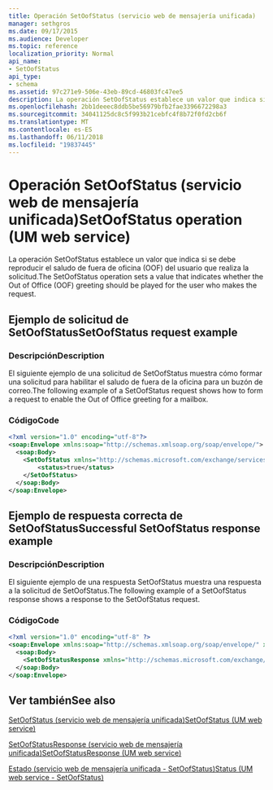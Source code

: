 ```yaml
---
title: Operación SetOofStatus (servicio web de mensajería unificada)
manager: sethgros
ms.date: 09/17/2015
ms.audience: Developer
ms.topic: reference
localization_priority: Normal
api_name:
- SetOofStatus
api_type:
- schema
ms.assetid: 97c271e9-506e-43eb-89cd-46803fc47ee5
description: La operación SetOofStatus establece un valor que indica si se debe reproducir el saludo de fuera de oficina (OOF) del usuario que realiza la solicitud.
ms.openlocfilehash: 2bb1deeec8ddb5be56979bfb2fae3396672298a3
ms.sourcegitcommit: 34041125dc8c5f993b21cebfc4f8b72f0fd2cb6f
ms.translationtype: MT
ms.contentlocale: es-ES
ms.lasthandoff: 06/11/2018
ms.locfileid: "19837445"
---
```

# <a name="setoofstatus-operation-um-web-service"></a><span data-ttu-id="5f670-103">Operación SetOofStatus (servicio web de mensajería unificada)</span><span class="sxs-lookup"><span data-stu-id="5f670-103">SetOofStatus operation (UM web service)</span></span>

<span data-ttu-id="5f670-104">La operación SetOofStatus establece un valor que indica si se debe reproducir el saludo de fuera de oficina (OOF) del usuario que realiza la solicitud.</span><span class="sxs-lookup"><span data-stu-id="5f670-104">The SetOofStatus operation sets a value that indicates whether the Out of Office (OOF) greeting should be played for the user who makes the request.</span></span>
  
## <a name="setoofstatus-request-example"></a><span data-ttu-id="5f670-105">Ejemplo de solicitud de SetOofStatus</span><span class="sxs-lookup"><span data-stu-id="5f670-105">SetOofStatus request example</span></span>

### <a name="description"></a><span data-ttu-id="5f670-106">Descripción</span><span class="sxs-lookup"><span data-stu-id="5f670-106">Description</span></span>

<span data-ttu-id="5f670-107">El siguiente ejemplo de una solicitud de SetOofStatus muestra cómo formar una solicitud para habilitar el saludo de fuera de la oficina para un buzón de correo.</span><span class="sxs-lookup"><span data-stu-id="5f670-107">The following example of a SetOofStatus request shows how to form a request to enable the Out of Office greeting for a mailbox.</span></span>
  
### <a name="code"></a><span data-ttu-id="5f670-108">Código</span><span class="sxs-lookup"><span data-stu-id="5f670-108">Code</span></span>

```XML
<?xml version="1.0" encoding="utf-8"?>
<soap:Envelope xmlns:soap="http://schemas.xmlsoap.org/soap/envelope/">
  <soap:Body>
    <SetOofStatus xmlns="http://schemas.microsoft.com/exchange/services/2006/messages">
        <status>true</status>
    </SetOofStatus>
  </soap:Body>
</soap:Envelope>
```

## <a name="successful-setoofstatus-response-example"></a><span data-ttu-id="5f670-109">Ejemplo de respuesta correcta de SetOofStatus</span><span class="sxs-lookup"><span data-stu-id="5f670-109">Successful SetOofStatus response example</span></span>

### <a name="description"></a><span data-ttu-id="5f670-110">Descripción</span><span class="sxs-lookup"><span data-stu-id="5f670-110">Description</span></span>

<span data-ttu-id="5f670-111">El siguiente ejemplo de una respuesta SetOofStatus muestra una respuesta a la solicitud de SetOofStatus.</span><span class="sxs-lookup"><span data-stu-id="5f670-111">The following example of a SetOofStatus response shows a response to the SetOofStatus request.</span></span>
  
### <a name="code"></a><span data-ttu-id="5f670-112">Código</span><span class="sxs-lookup"><span data-stu-id="5f670-112">Code</span></span>

```XML
<?xml version="1.0" encoding="utf-8" ?> 
<soap:Envelope xmlns:soap="http://schemas.xmlsoap.org/soap/envelope/" xmlns:xsi="http://www.w3.org/2001/XMLSchema-instance" xmlns:xsd="http://www.w3.org/2001/XMLSchema">
  <soap:Body>
    <SetOofStatusResponse xmlns="http://schemas.microsoft.com/exchange/services/2006/messages" /> 
  </soap:Body>
</soap:Envelope>
```

## <a name="see-also"></a><span data-ttu-id="5f670-113">Ver también</span><span class="sxs-lookup"><span data-stu-id="5f670-113">See also</span></span>



[<span data-ttu-id="5f670-114">SetOofStatus (servicio web de mensajería unificada)</span><span class="sxs-lookup"><span data-stu-id="5f670-114">SetOofStatus (UM web service)</span></span>](setoofstatus-um-web-service.md)
  
[<span data-ttu-id="5f670-115">SetOofStatusResponse (servicio web de mensajería unificada)</span><span class="sxs-lookup"><span data-stu-id="5f670-115">SetOofStatusResponse (UM web service)</span></span>](setoofstatusresponse-um-web-service.md)
  
[<span data-ttu-id="5f670-116">Estado (servicio web de mensajería unificada - SetOofStatus)</span><span class="sxs-lookup"><span data-stu-id="5f670-116">Status (UM web service - SetOofStatus)</span></span>](status-um-web-servicesetoofstatus.md)

